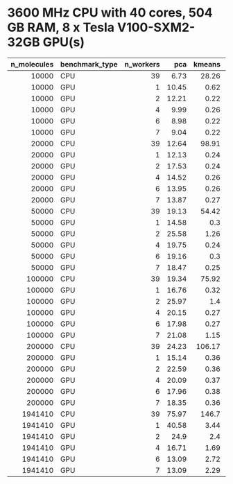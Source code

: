 # 3600 MHz CPU with 40 cores, 504 GB RAM, 8 x Tesla V100-SXM2-32GB GPU(s)

|   n_molecules | benchmark_type   |   n_workers |   pca |   kmeans |     umap |   workflow |    total |   acceleration |
|--------------:|:-----------------|------------:|------:|---------:|---------:|-----------:|---------:|---------------:|
|         10000 | CPU              |          39 |  6.73 |    28.26 |    32.44 |      68.57 |   136    |           1    |
|         10000 | GPU              |           1 | 10.45 |     0.62 |     1.34 |      22.43 |    34.84 |           3.9  |
|         10000 | GPU              |           2 | 12.21 |     0.22 |     1.14 |      21.69 |    35.25 |           3.86 |
|         10000 | GPU              |           4 |  9.99 |     0.26 |     1.16 |      19.52 |    30.92 |           4.4  |
|         10000 | GPU              |           6 |  8.98 |     0.22 |     3.58 |      18.59 |    31.37 |           4.34 |
|         10000 | GPU              |           7 |  9.04 |     0.22 |     3.6  |      18.58 |    31.43 |           4.33 |
|         20000 | CPU              |          39 | 12.64 |    98.91 |    28.71 |     142.42 |   282.68 |           1    |
|         20000 | GPU              |           1 | 12.13 |     0.24 |     1.21 |      19.86 |    33.44 |           8.45 |
|         20000 | GPU              |           2 | 17.53 |     0.24 |     1.19 |      27.58 |    46.53 |           6.07 |
|         20000 | GPU              |           4 | 14.52 |     0.26 |     1.26 |      24.85 |    40.88 |           6.91 |
|         20000 | GPU              |           6 | 13.95 |     0.26 |     3.59 |      24.45 |    42.25 |           6.69 |
|         20000 | GPU              |           7 | 13.87 |     0.27 |     3.65 |      24.17 |    41.97 |           6.74 |
|         50000 | CPU              |          39 | 19.13 |    54.42 |    75.09 |     153.91 |   302.56 |           1    |
|         50000 | GPU              |           1 | 14.58 |     0.3  |     1.51 |      26.04 |    42.44 |           7.13 |
|         50000 | GPU              |           2 | 25.58 |     1.26 |     2.76 |      45.37 |    74.97 |           4.04 |
|         50000 | GPU              |           4 | 19.75 |     0.24 |     7.18 |      40.5  |    67.68 |           4.47 |
|         50000 | GPU              |           6 | 19.16 |     0.3  |     4.17 |      35.83 |    59.45 |           5.09 |
|         50000 | GPU              |           7 | 18.47 |     0.25 |     1.52 |      32.56 |    52.8  |           5.73 |
|        100000 | CPU              |          39 | 19.34 |    75.92 |   151.27 |     255.36 |   501.9  |           1    |
|        100000 | GPU              |           1 | 16.76 |     0.32 |     1.98 |      32.31 |    51.36 |           9.77 |
|        100000 | GPU              |           2 | 25.97 |     1.4  |     3.61 |      50.78 |    81.75 |           6.14 |
|        100000 | GPU              |           4 | 20.15 |     0.27 |     3.37 |      43.73 |    67.52 |           7.43 |
|        100000 | GPU              |           6 | 17.98 |     0.27 |     3.4  |      41.4  |    63.06 |           7.96 |
|        100000 | GPU              |           7 | 21.08 |     1.15 |     3.69 |      46.62 |    72.54 |           6.92 |
|        200000 | CPU              |          39 | 24.23 |   106.17 |   369.3  |     517.06 |  1016.76 |           1    |
|        200000 | GPU              |           1 | 15.14 |     0.36 |     3.03 |      37.91 |    56.44 |          18.01 |
|        200000 | GPU              |           2 | 22.59 |     0.36 |     3.01 |      47.89 |    73.85 |          13.77 |
|        200000 | GPU              |           4 | 20.09 |     0.37 |     3.02 |      45.66 |    69.14 |          14.71 |
|        200000 | GPU              |           6 | 17.96 |     0.38 |     5.51 |      43.93 |    67.79 |          15    |
|        200000 | GPU              |           7 | 18.35 |     0.36 |     3.07 |      44.6  |    66.38 |          15.32 |
|       1941410 | CPU              |          39 | 75.97 |   146.7  | 16460.1  |   16730.5  | 33413.2  |           1    |
|       1941410 | GPU              |           1 | 40.58 |     3.44 |    70.78 |     308.21 |   423.01 |          78.99 |
|       1941410 | GPU              |           2 | 24.9  |     2.4  |    69.98 |     241.33 |   338.62 |          98.67 |
|       1941410 | GPU              |           4 | 16.71 |     1.69 |    67.11 |     190.77 |   276.28 |         120.94 |
|       1941410 | GPU              |           6 | 13.09 |     2.72 |    65.43 |     169.03 |   250.27 |         133.51 |
|       1941410 | GPU              |           7 | 13.09 |     2.29 |    70.76 |     169.27 |   255.42 |         130.82 |